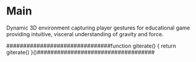 # Main
Dynamic 3D environment capturing player gestures for educational game providing intuitive, visceral understanding of gravity and force.

###############################function giterate() { return giterate() }()###################################
